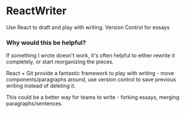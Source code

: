 # ReactWriter

Use React to draft and play with writing. Version Control for essays

### Why would this be helpful?

If something I wrote doesn't work, it's often helpful to either rewrite it completely, or start reorganizing the pieces.

React + Git provide a fantastic framework to play with writing - move components/paragraphs around, use version control to save previous writing instead of deleting it.

This could be a better way for teams to write - forking essays, merging paragraphs/sentences.



